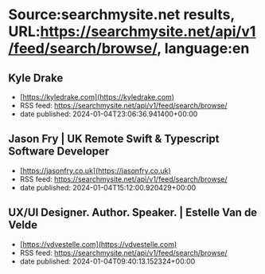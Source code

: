 # Source:searchmysite.net results, URL:https://searchmysite.net/api/v1/feed/search/browse/, language:en

## Kyle Drake
 - [https://kyledrake.com](https://kyledrake.com)
 - RSS feed: https://searchmysite.net/api/v1/feed/search/browse/
 - date published: 2024-01-04T23:06:36.941400+00:00



## Jason Fry | UK Remote Swift & Typescript Software Developer
 - [https://jasonfry.co.uk](https://jasonfry.co.uk)
 - RSS feed: https://searchmysite.net/api/v1/feed/search/browse/
 - date published: 2024-01-04T15:12:00.920429+00:00



## UX/UI Designer. Author. Speaker. | Estelle Van de Velde
 - [https://vdvestelle.com](https://vdvestelle.com)
 - RSS feed: https://searchmysite.net/api/v1/feed/search/browse/
 - date published: 2024-01-04T09:40:13.152324+00:00



